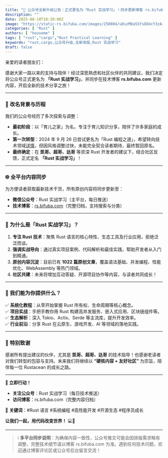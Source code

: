 ```yaml
---
title: "🚀 公众号全新升级公告：正式更名为「Rust 实战学习」！同步更新博客 rs.bifuba.com"
description: ""
date: 2025-08-18T10:20:00Z
image: "https://static-rs.bifuba.com/images/250804/uDszMDa5SfsDO4cY3zAiakxvKGtNGZCibIqCTlweABgUR4phg.jpeg"
categories: [ "Rust" ]
authors: [ "houseme" ]
tags: [ "rust","cargo","Rust Practical Learning" ]
keywords: "rust,cargo,公众号升级,全新改版,Rust 实战学习"
draft: false
---
```


亲爱的读者朋友们：

感谢大家一路以来的支持与陪伴！经过深思熟虑和社区伙伴的共同建议，我们决定将公众号正式更名为 **「Rust 实战学习」**，并同步在技术博客 **rs.bifuba.com** 更新内容，开启全新的技术分享之旅！

---

### **📜 改名背景与历程**

我们的公众号经历了多次探索与调整：

- **最初阶段**：以「育儿之家」为名，专注于育儿知识分享，陪伴了许多家庭的成长。
- **第一次转型**：2024 年 9 月 26 日尝试更名为「Rust 编程之道」，希望转向技术领域[详情](https://mp.weixin.qq.com/s/xQbGur9_8KK4q--r4RRX0w)，但因风格调整过快，未能完全契合读者期待，最终暂回原名。
- **最终确定**：在 **凯哥、超哥、达哥** 等资深 Rust 开发者的建议下，结合社区反馈，正式定名 **「Rust 实战学习」**！

---

### **🌐 全平台内容同步**

为方便读者获取最新技术干货，所有原创内容将同步更新至：

- **微信公众号**：Rust 实战学习（主平台，每日推送）
- **技术博客**：[rs.bifuba.com](https://rs.bifuba.com "rs.bifuba.com")（完整归档，支持搜索与分类）

---

### **🦀 为什么是「Rust 实战学习」？**

1. **专注 Rust 技术**：聚焦 Rust 语言的核心特性、生态工具及行业应用，拒绝泛泛而谈。
2. **强调实战导向**：通过真实项目案例、代码解析和最佳实践，帮助开发者从入门到精通。
3. **原创内容沉淀**：目前已有 **1022 篇原创文章**，覆盖语法基础、并发编程、性能优化、WebAssembly 等热门领域。
4. **社区共建**：未来将增加互动答疑、开源项目协作等内容，与读者共同成长！

---

### **🎯 我们能为你提供什么？**

✅ **系统化教程**：从零开始掌握 Rust 所有权、生命周期等核心概念。  
✅ **项目实战**：手把手教你用 Rust 构建高并发服务、嵌入式应用、区块链组件等。  
✅ **生态解析**：深入 Tokio、Actix、Serde 等主流库，提升开发效率。  
✅ **行业前沿**：分享 Rust 在云原生、游戏开发、AI 等领域的落地实践。

---

### **🙏 特别致谢**

感谢所有提出建议的伙伴，尤其是 **凯哥、超哥、达哥** 的技术指导！也感谢老读者对我们转型的包容与支持。未来我们将继续以 **“硬核内容 + 友好社区”** 为宗旨，陪伴每一位 Rustacean 的成长之路。

---

**🚀 立即行动！**

- **关注公众号**：Rust 实战学习（每日技术推送）
- **访问博客**：rs.bifuba.com（完整内容归档）

📌 **关键词**：#Rust 语言 #系统编程 #高性能开发 #开源生态 #程序员成长

**让我们一起，用代码改变世界！** 💻🦀

---

> ℹ️ **多平台同步说明**：为确保内容一致性，公众号推文可能会因排版需求略有调整，完整技术细节请以博客 rs.bifuba.com 为准。遇到任何技术问题，欢迎通过博客评论区或公众号后台留言交流！
